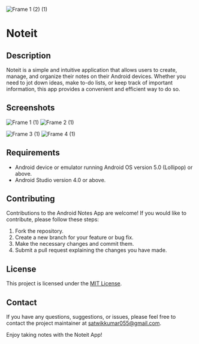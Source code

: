
![Frame 1 (2) (1)](https://github.com/Satwik055/Noteit/assets/98459250/b4dc48fb-7842-4690-abe7-1de1644fdc27)


# Noteit

## Description
Noteit is a simple and intuitive application that allows users to create, manage, and organize their notes on their Android devices. Whether you need to jot down ideas, make to-do lists, or keep track of important information, this app provides a convenient and efficient way to do so.

## Screenshots
![Frame 1 (1)](https://github.com/Satwik055/Noteit/assets/98459250/583097a8-48bc-41b9-9d6a-0336096b245f) ![Frame 2 (1)](https://github.com/Satwik055/Noteit/assets/98459250/55840da6-494e-4d59-b094-53805734c7fb)

![Frame 3 (1)](https://github.com/Satwik055/Noteit/assets/98459250/a3fb73d3-3a2a-4c9f-9a0e-8649bdf36354) ![Frame 4 (1)](https://github.com/Satwik055/Noteit/assets/98459250/20553405-6eff-4d43-b21c-4b1914cfc65a)

## Requirements
- Android device or emulator running Android OS version 5.0 (Lollipop) or above.
- Android Studio version 4.0 or above.

## Contributing
Contributions to the Android Notes App are welcome! If you would like to contribute, please follow these steps:
1. Fork the repository.
2. Create a new branch for your feature or bug fix.
3. Make the necessary changes and commit them.
4. Submit a pull request explaining the changes you have made.

## License
This project is licensed under the [MIT License](LICENSE).

## Contact
If you have any questions, suggestions, or issues, please feel free to contact the project maintainer at [satwikkumar055@gmail.com](mailto:satwikkumar055@gmail.com).

Enjoy taking notes with the Noteit App!
